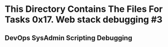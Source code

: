 # This Directory Contains The Files For Tasks 0x17. Web stack debugging #3 

## DevOps SysAdmin Scripting Debugging
